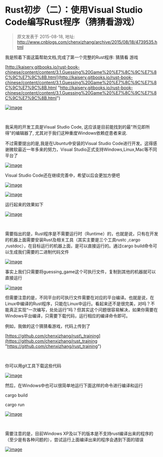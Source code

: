 # Rust初步（二）：使用Visual Studio Code编写Rust程序（猜猜看游戏） 
> 原文发表于 2015-08-18, 地址: http://www.cnblogs.com/chenxizhang/archive/2015/08/18/4739535.html 


我是照着下面这篇帮助文档,完成了第一个完整的Rust程序: 猜猜看 游戏

 [http://kaisery.gitbooks.io/rust-book-chinese/content/content/3.1.Guessing%20Game%20%E7%8C%9C%E7%8C%9C%E7%9C%8B.html](http://kaisery.gitbooks.io/rust-book-chinese/content/content/3.1.Guessing%20Game%20%E7%8C%9C%E7%8C%9C%E7%9C%8B.html "http://kaisery.gitbooks.io/rust-book-chinese/content/content/3.1.Guessing%20Game%20%E7%8C%9C%E7%8C%9C%E7%9C%8B.html")

 [![image](http://images0.cnblogs.com/blog/9072/201508/181530269413426.png "image")](http://images0.cnblogs.com/blog/9072/201508/181530257224898.png)

  

 我采用的开发工具是Visual Studio Code, 这应该是目前能找到的最"所见即所得"的编辑器了, 尤其对于我们这种重度Windows依赖症患者来说.

 不过需要提出的是,我是在Ubuntu中安装的Visual Studio Code进行开发。这得感谢微软最近一年多来的努力，Visual Studio正式支持Windows,Linux,Mac等不同平台了

 [![image](http://images0.cnblogs.com/blog/9072/201508/181530339888206.png "image")](http://images0.cnblogs.com/blog/9072/201508/181530318315066.png)

 Visual Studio Code还在继续完善中，希望以后会更加方便吧

 [![image](http://images0.cnblogs.com/blog/9072/201508/181530392222574.png "image")](http://images0.cnblogs.com/blog/9072/201508/181530378166803.png)

 [![image](http://images0.cnblogs.com/blog/9072/201508/181530469883968.png "image")](http://images0.cnblogs.com/blog/9072/201508/181530462385597.png)

 运行起来的效果如下

 [![image](http://images0.cnblogs.com/blog/9072/201508/181530493319052.png "image")](http://images0.cnblogs.com/blog/9072/201508/181530475663625.png)

  

 需要指出的是，Rust程序是不需要运行时（Runtime）的，也就是说，只有在开发的机器上面需要安装Rust及相关工具（其实主要是三个工具rustc ,cargo ,rustdoc），在目标运行的机器上面，是可以直接运行的。通过cargo build命令可以生成我们需要的二进制代码文件

 [![image](http://images0.cnblogs.com/blog/9072/201508/181531005812616.png "image")](http://images0.cnblogs.com/blog/9072/201508/181530586135717.png)

 事实上我们只需要将guessing\_game这个可执行文件，复制到其他的机器就可以直接运行

 [![image](http://images0.cnblogs.com/blog/9072/201508/181531037067827.png "image")](http://images0.cnblogs.com/blog/9072/201508/181531024255786.png)

 但需要注意的是，不同平台的可执行文件需要在对应的平台编译。也就是说，在Linux中编译的Rust程序，只能在Linux中运行。看起来还不是很完美，对吗？不能真正实现“一次编写，处处运行”吗？但其实这个问题很容易解决，如果你需要在Windows平台编译，只需要下载代码，运行相应的编译命令即可。

 例如，我做的这个猜猜看游戏，代码上传到了 

 [https://github.com/chenxizhang/rust\_training](https://github.com/chenxizhang/rust_training "https://github.com/chenxizhang/rust_training")

  

 你可以用git工具下载这些代码

 [![image](http://images0.cnblogs.com/blog/9072/201508/181531116284708.png "image")](http://images0.cnblogs.com/blog/9072/201508/181531053639054.png)

 然后，在Windows中也可以很简单地运行下面这样的命令进行编译和运行

 cargo build

 cargo run

 [![image](http://images0.cnblogs.com/blog/9072/201508/181531152225375.png "image")](http://images0.cnblogs.com/blog/9072/201508/181531133786906.png)

  

 需要注意的是，目前Windows XP及以下的版本是不支持rust编译出来的程序的（至少是有各种问题的），尝试运行上面编译出来的程序会遇到下面的错误

 [![image](http://images0.cnblogs.com/blog/9072/201508/181535329567970.png "image")](http://images0.cnblogs.com/blog/9072/201508/181535307385614.png)

